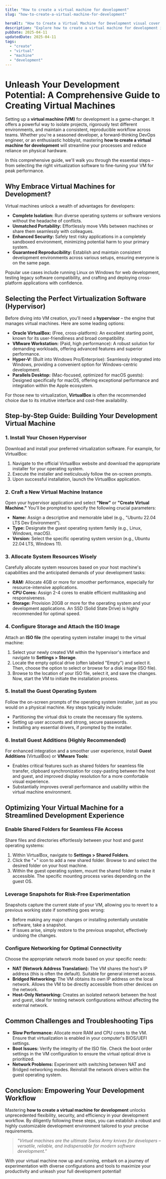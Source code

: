 ```yaml
---
title: "How to create a virtual machine for development"
slug: "how-to-create-a-virtual-machine-for-development"

heroAlt: "How to Create a Virtual Machine for Development visual cover image"
description: "Explore how to create a virtual machine for development in this detailed guide, offering insights, strategies, and practical tips to enhance your understanding and application of the topic."
pubDate: 2025-04-11
updatedDate: 2025-04-11
tags:
  - "create"
  - "virtual"
  - "machine"
  - "development"
---
```


# Unleash Your Development Potential: A Comprehensive Guide to Creating Virtual Machines

Setting up a **virtual machine (VM)** for development is a game-changer. It offers a powerful way to isolate projects, rigorously test different environments, and maintain a consistent, reproducible workflow across teams. Whether you're a seasoned developer, a forward-thinking DevOps engineer, or an enthusiastic hobbyist, mastering **how to create a virtual machine for development** will streamline your processes and reduce reliance on physical hardware.

In this comprehensive guide, we'll walk you through the essential steps – from selecting the right virtualization software to fine-tuning your VM for peak performance.

## Why Embrace Virtual Machines for Development?

Virtual machines unlock a wealth of advantages for developers:

- **Complete Isolation:** Run diverse operating systems or software versions without the headache of conflicts.
- **Unmatched Portability:** Effortlessly move VMs between machines or share them seamlessly with colleagues.
- **Enhanced Security:** Safely test risky applications in a completely sandboxed environment, minimizing potential harm to your primary system.
- **Guaranteed Reproducibility:** Establish and maintain consistent development environments across various setups, ensuring everyone is on the same page.

Popular use cases include running Linux on Windows for web development, testing legacy software compatibility, and crafting and deploying cross-platform applications with confidence.

## Selecting the Perfect Virtualization Software (Hypervisor)

Before diving into VM creation, you'll need a **hypervisor** – the engine that manages virtual machines. Here are some leading options:

- **Oracle VirtualBox:** (Free, cross-platform): An excellent starting point, known for its user-friendliness and broad compatibility.
- **VMware Workstation:** (Paid, high performance): A robust solution for demanding workloads, offering advanced features and superior performance.
- **Hyper-V:** (Built into Windows Pro/Enterprise): Seamlessly integrated into Windows, providing a convenient option for Windows-centric development.
- **Parallels Desktop:** (Mac-focused, optimized for macOS guests): Designed specifically for macOS, offering exceptional performance and integration within the Apple ecosystem.

For those new to virtualization, **VirtualBox** is often the recommended choice due to its intuitive interface and cost-free availability.

## Step-by-Step Guide: Building Your Development Virtual Machine

### 1. Install Your Chosen Hypervisor

Download and install your preferred virtualization software. For example, for VirtualBox:

1.  Navigate to the official VirtualBox website and download the appropriate installer for your operating system.
2.  Execute the installer and meticulously follow the on-screen prompts.
3.  Upon successful installation, launch the VirtualBox application.

### 2. Craft a New Virtual Machine Instance

Open your hypervisor application and select **"New"** or **"Create Virtual Machine."** You'll be prompted to specify the following crucial parameters:

- **Name:** Assign a descriptive and memorable label (e.g., "Ubuntu 22.04 LTS Dev Environment").
- **Type:** Designate the guest operating system family (e.g., Linux, Windows, macOS).
- **Version:** Select the specific operating system version (e.g., Ubuntu 22.04 LTS, Windows 11).

### 3. Allocate System Resources Wisely

Carefully allocate system resources based on your host machine's capabilities and the anticipated demands of your development tasks:

- **RAM:** Allocate 4GB or more for smoother performance, especially for resource-intensive applications.
- **CPU Cores:** Assign 2-4 cores to enable efficient multitasking and responsiveness.
- **Storage:** Provision 20GB or more for the operating system and your development applications. An SSD (Solid State Drive) is highly recommended for optimal speed.

### 4. Configure Storage and Attach the ISO Image

Attach an **ISO file** (the operating system installer image) to the virtual machine:

1.  Select your newly created VM within the hypervisor's interface and navigate to **Settings > Storage**.
2.  Locate the empty optical drive (often labeled "Empty") and select it. Then, choose the option to select or browse for a disk image (ISO file).
3.  Browse to the location of your ISO file, select it, and save the changes. Now, start the VM to initiate the installation process.

### 5. Install the Guest Operating System

Follow the on-screen prompts of the operating system installer, just as you would on a physical machine. Key steps typically include:

- Partitioning the virtual disk to create the necessary file systems.
- Setting up user accounts and strong, secure passwords.
- Installing any essential drivers, if prompted by the installer.

### 6. Install Guest Additions (Highly Recommended)

For enhanced integration and a smoother user experience, install **Guest Additions** (VirtualBox) or **VMware Tools**:

- Enables critical features such as shared folders for seamless file transfer, clipboard synchronization for copy-pasting between the host and guest, and improved display resolution for a more comfortable visual experience.
- Substantially improves overall performance and usability within the virtual machine environment.

## Optimizing Your Virtual Machine for a Streamlined Development Experience

### Enable Shared Folders for Seamless File Access

Share files and directories effortlessly between your host and guest operating systems:

1.  Within VirtualBox, navigate to **Settings > Shared Folders**.
2.  Click the "+" icon to add a new shared folder. Browse to and select the desired folder on your host machine.
3.  Within the guest operating system, mount the shared folder to make it accessible. The specific mounting process varies depending on the guest OS.

### Leverage Snapshots for Risk-Free Experimentation

Snapshots capture the current state of your VM, allowing you to revert to a previous working state if something goes wrong:

- Before making any major changes or installing potentially unstable software, take a snapshot.
- If issues arise, simply restore to the previous snapshot, effectively undoing the changes.

### Configure Networking for Optimal Connectivity

Choose the appropriate network mode based on your specific needs:

- **NAT (Network Address Translation):** The VM shares the host's IP address (this is often the default). Suitable for general internet access.
- **Bridged Networking:** The VM obtains its own IP address on the local network. Allows the VM to be directly accessible from other devices on the network.
- **Host-Only Networking:** Creates an isolated network between the host and guest, ideal for testing network configurations without affecting the external network.

## Common Challenges and Troubleshooting Tips

- **Slow Performance:** Allocate more RAM and CPU cores to the VM. Ensure that virtualization is enabled in your computer's BIOS/UEFI settings.
- **Boot Issues:** Verify the integrity of the ISO file. Check the boot order settings in the VM configuration to ensure the virtual optical drive is prioritized.
- **Network Problems:** Experiment with switching between NAT and Bridged networking modes. Reinstall the network drivers within the guest operating system.

## Conclusion: Empowering Your Development Workflow

Mastering **how to create a virtual machine for development** unlocks unprecedented flexibility, security, and efficiency in your development workflow. By diligently following these steps, you can establish a robust and highly customizable development environment tailored to your precise requirements.

> _"Virtual machines are the ultimate Swiss Army knives for developers – versatile, reliable, and indispensable for modern software development."_

With your virtual machine now up and running, embark on a journey of experimentation with diverse configurations and tools to maximize your productivity and unleash your full development potential!
